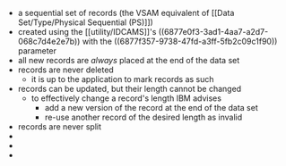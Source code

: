 - a sequential set of records (the VSAM equivalent of [[Data Set/Type/Physical Sequential (PS)]])
- created using the [[utility/IDCAMS]]'s ((6877e0f3-3ad1-4aa7-a2d7-068c7d4e2e7b)) with the ((6877f357-9738-47fd-a3ff-5fb2c09c1f90)) parameter
- all new records are _always_ placed at the end of the data set
- records are never deleted
	- it is up to the application to mark records as such
- records can be updated, but their length cannot be changed
	- to effectively change a record's length IBM advises
		- add a new version of the record at the end of the data set
		- re-use another record of the desired length as invalid
- records are never split
-
-
-